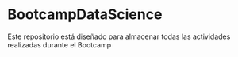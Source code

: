 # BootcampDataScience
Este repositorio está diseñado para almacenar todas las actividades realizadas durante el Bootcamp
